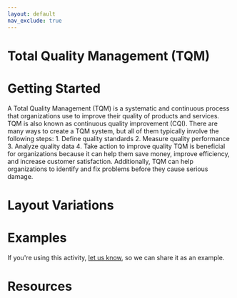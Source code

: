```yaml
---
layout: default
nav_exclude: true
---
```


# Total Quality Management (TQM)

# Getting Started

A Total Quality Management (TQM) is a systematic and continuous process that organizations use to improve their quality of products and services. TQM is also known as continuous quality improvement (CQI). There are many ways to create a TQM system, but all of them typically involve the following steps: 1. Define quality standards 2. Measure quality performance 3. Analyze quality data 4. Take action to improve quality TQM is beneficial for organizations because it can help them save money, improve efficiency, and increase customer satisfaction. Additionally, TQM can help organizations to identify and fix problems before they cause serious damage.

# Layout Variations
# Examples
If you're using this activity, [let us know](https://github.com/Standards-and-Practices/structured-rapid-development/issues/new?assignees=&labels=documentation&template=example-submission.md&title=Example+of+%5Byour+pattern+here%5D), so we can share it as an example.
# Resources